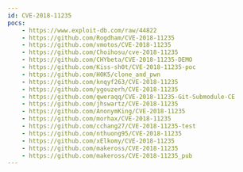 ```yaml
---
id: CVE-2018-11235
pocs:
    - https://www.exploit-db.com/raw/44822
    - https://github.com/Rogdham/CVE-2018-11235
    - https://github.com/vmotos/CVE-2018-11235
    - https://github.com/Choihosu/cve-2018-11235
    - https://github.com/CHYbeta/CVE-2018-11235-DEMO
    - https://github.com/Kiss-sh0t/CVE-2018-11235-poc
    - https://github.com/H0K5/clone_and_pwn
    - https://github.com/knqyf263/CVE-2018-11235
    - https://github.com/ygouzerh/CVE-2018-11235
    - https://github.com/qweraqq/CVE-2018-11235-Git-Submodule-CE
    - https://github.com/jhswartz/CVE-2018-11235
    - https://github.com/AnonymKing/CVE-2018-11235
    - https://github.com/morhax/CVE-2018-11235
    - https://github.com/cchang27/CVE-2018-11235-test
    - https://github.com/nthuong95/CVE-2018-11235
    - https://github.com/xElkomy/CVE-2018-11235
    - https://github.com/makeross/CVE-2018-11235
    - https://github.com/makeross/CVE-2018-11235_pub
---
```

